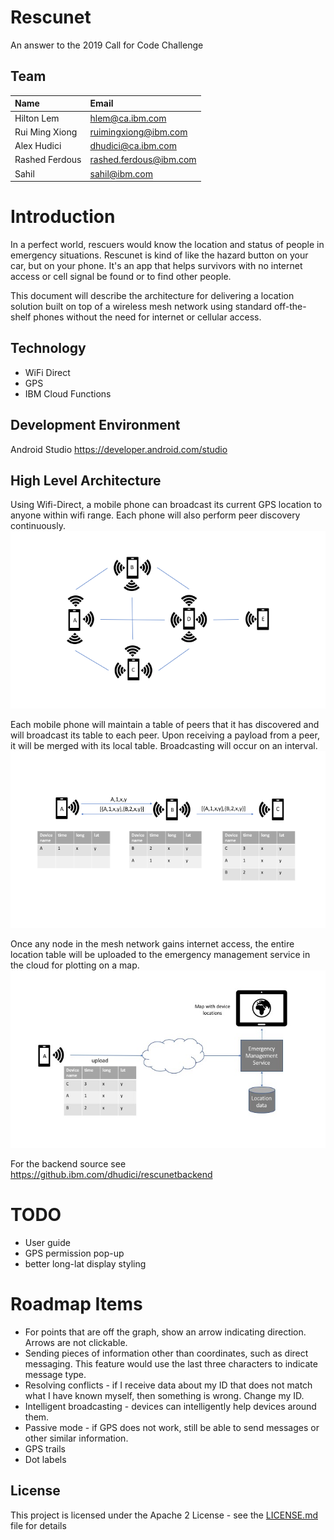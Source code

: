# Rescunet
An answer to the 2019 Call for Code Challenge

## Team
| Name | Email|
|:-----|:-----|
| Hilton Lem | hlem@ca.ibm.com |
| Rui Ming Xiong | ruimingxiong@ibm.com |
| Alex Hudici | dhudici@ca.ibm.com |
| Rashed Ferdous | rashed.ferdous@ibm.com |
| Sahil | sahil@ibm.com |

# Introduction
In a perfect world, rescuers would know the location and status of people in emergency situations. Rescunet is kind of like the hazard button on your car, but on your phone. It's an app that helps survivors with no internet access or cell signal be found or to find other people. 

This document will describe the architecture for delivering a location solution built on top of a wireless mesh network using standard off-the-shelf phones without the need for internet or cellular access.

## Technology
* WiFi Direct
* GPS
* IBM Cloud Functions

## Development Environment
Android Studio
https://developer.android.com/studio

## High Level Architecture

Using Wifi-Direct, a mobile phone can broadcast its current GPS location to anyone within wifi range. Each phone will also perform peer discovery continuously.
![Peer Discovery](architecture/rescunet-discovery.png)

Each mobile phone will maintain a table of peers that it has discovered and will broadcast its table to each peer. Upon receiving a payload from a peer, it will be merged with its local table. Broadcasting will occur on an interval.
![Broadcast Flow](architecture/peertable.png)

Once any node in the mesh network gains internet access, the entire location table will be uploaded to the emergency management service in the cloud for plotting on a map.
![Location Upload](architecture/rescunet-upload.jpg)

For the backend source see https://github.ibm.com/dhudici/rescunetbackend

# TODO
- User guide
- GPS permission pop-up
- better long-lat display styling

# Roadmap Items

- For points that are off the graph, show an arrow indicating direction. Arrows are not clickable.
- Sending pieces of information other than coordinates, such as direct messaging. This feature would use the last three characters to indicate message type.
- Resolving conflicts - if I receive data about my ID that does not match what I have known myself, then something is wrong. Change my ID.
- Intelligent broadcasting - devices can intelligently help devices around them.
- Passive mode - if GPS does not work, still be able to send messages or other similar information.
- GPS trails
- Dot labels

## License

This project is licensed under the Apache 2 License - see the [LICENSE.md](LICENSE.md) file for details
